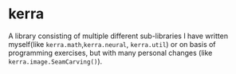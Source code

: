 # kerra

A library consisting of multiple different sub-libraries I have written myself(like `kerra.math`,`kerra.neural`, 
`kerra.util`) or on basis of programming exercises, but with many personal changes (like `kerra.image.SeamCarving()`).
